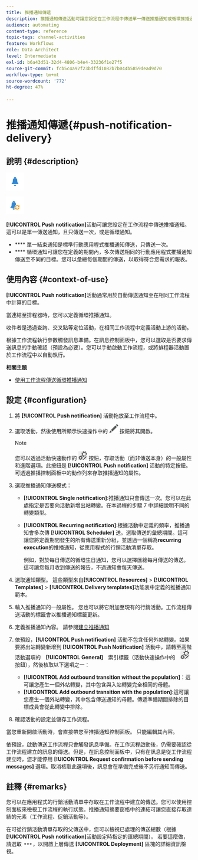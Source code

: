 ```yaml
---
title: 推播通知傳遞
description: 推播通知傳送活動可讓您設定在工作流程中傳送單一傳送推播通知或循環推播通知。
audience: automating
content-type: reference
topic-tags: channel-activities
feature: Workflows
role: Data Architect
level: Intermediate
exl-id: b6a43d51-32d4-4806-b4e4-33236f1e27f5
source-git-commit: fcb5c4a92f23bdffd1082b7b044b5859dead9d70
workflow-type: tm+mt
source-wordcount: '772'
ht-degree: 47%

---
```


# 推播通知傳遞{#push-notification-delivery}

## 說明 {#description}

![](assets/push.png)

![](assets/recurrentpush.png)

**[!UICONTROL Push notification]**&#x200B;活動可讓您設定在工作流程中傳送推播通知。 這可以是單一傳送通知，且只傳送一次，或是循環通知。

* **** 單一結束通知是標準行動應用程式推播通知傳送，只傳送一次。
* **** 循環通知可讓您在定義的期間內，多次傳送相同的行動應用程式推播通知傳送至不同的目標。您可以彙總每個期間的傳送，以取得符合您需求的報表。

## 使用內容 {#context-of-use}

**[!UICONTROL Push notification]**&#x200B;活動通常用於自動傳送通知至在相同工作流程中計算的目標。

當連結至排程器時，您可以定義循環推播通知。

收件者是透過查詢、交叉點等定位活動，在相同工作流程中定義活動上游的活動。

根據工作流程執行參數觸發訊息準備。在訊息控制面板中，您可以選取是否要求傳送訊息的手動確認（預設為必要）。您可以手動啟動工作流程，或將排程器活動置於工作流程中以自動執行。

**相關主題**

* [使用工作流程傳送循環推播通知](../../automating/using/recurring-push-notifications.md)

## 設定 {#configuration}

1. 將 **[!UICONTROL Push notification]** 活動拖放至工作流程中。
1. 選取活動，然後使用所顯示快速操作中的 ![](assets/edit_darkgrey-24px.png) 按鈕將其開啟。

   >[!NOTE]
   >
   >您可以透過活動快速動作的 ![](assets/dlv_activity_params-24px.png) 按鈕，存取活動（而非傳送本身）的一般屬性和進階選項。此按鈕是 **[!UICONTROL Push notification]** 活動的特定按鈕。可透過推播控制面板中的動作列來存取推播通知的屬性。

1. 選取推播通知傳送模式：

   * **[!UICONTROL Single notification]**:推播通知只會傳送一次。您可以在此處指定是否要向活動新增出站轉變。在本過程的步驟 7 中詳細說明不同的轉變類型。
   * **[!UICONTROL Recurring notification]**:根據活動中定義的頻率，推播通知會多次傳 **[!UICONTROL Scheduler]** 送。選取傳送的彙總期間。這可讓您將定義期間發生的所有傳送重新分組，並透過一個稱為&#x200B;**recurring execution**&#x200B;的推播通知，從應用程式的行銷活動清單存取。

      例如，對於每日傳送的循環生日通知，您可以選擇匯總每月傳送的傳送。 這可讓您每月收到傳送的報告，不過通知會每天傳送。

1. 選取通知類型。 這些類型來自&#x200B;**[!UICONTROL Resources]** > **[!UICONTROL Templates]** > **[!UICONTROL Delivery templates]**&#x200B;功能表中定義的推播通知範本。
1. 輸入推播通知的一般屬性。 您也可以將它附加至現有的行銷活動。工作流程傳送活動的標籤會以推播通知標籤更新。
1. 定義推播通知內容。 請參閱[建立推播通知](../../channels/using/preparing-and-sending-a-push-notification.md)
1. 依預設，**[!UICONTROL Push notification]** 活動不包含任何外站轉變。如果要將出站轉變新增到 **[!UICONTROL Push Notification]** 活動中，請轉至高階活動選項的　**[!UICONTROL General]**　索引標籤（活動快速操作中的　![](assets/dlv_activity_params-24px.png)　按鈕），然後核取以下選項之一：

   * **[!UICONTROL Add outbound transition without the population]**：這可讓您產生一個外站轉變，其中包含與入站轉變完全相同的母體。
   * **[!UICONTROL Add outbound transition with the population]**:這可讓您產生一個外站轉變，其中包含傳送通知的母體。傳遞準備期間排除的目標成員會從此轉變中排除。

1. 確認活動的設定並儲存工作流程。

當您重新開啟活動時，會直接帶您至推播通知控制面板。 只能編輯其內容。

依預設，啟動傳送工作流程只會觸發訊息準備。在工作流程啟動後，仍需要確認從工作流程建立的訊息的傳送。但是，在訊息控制面板中，只有在訊息是從工作流程建立時，您才能停用 **[!UICONTROL Request confirmation before sending messages]** 選項。取消核取此選項後，訊息會在準備完成後不另行通知而傳送。

## 註釋 {#remarks}

您可以在應用程式的行銷活動清單中存取在工作流程中建立的傳送。您可以使用控制面板來檢視工作流程的執行狀態。推播通知摘要窗格中的連結可讓您直接存取連結的元素（工作流程、促銷活動等）。

在可從行銷活動清單存取的父傳送中，您可以檢視已處理的傳送總數（根據&#x200B;**[!UICONTROL Push notification]**&#x200B;活動設定時指定的匯總期間）。 若要這麼做，請選取 ![](assets/wkf_dlv_detail_button.png)，以開啟上層傳送 **[!UICONTROL Deployment]** 區塊的詳細資訊檢視。
